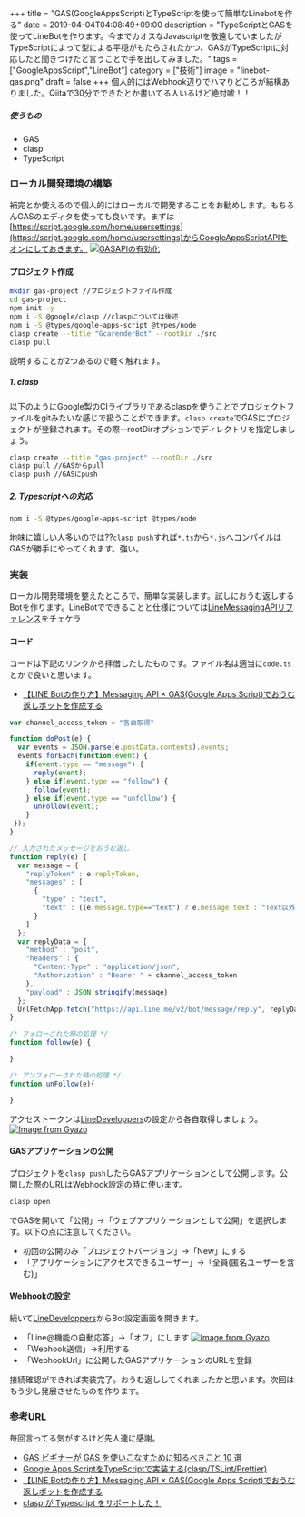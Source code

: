 +++
title = "GAS(GoogleAppsScript)とTypeScriptを使って簡単なLinebotを作る"
date = 2019-04-04T04:08:49+09:00
description = "TypeScriptとGASを使ってLineBotを作ります。今までカオスなJavascriptを敬遠していましたがTypeScriptによって型による平穏がもたらされたかつ、GASがTypeScriptに対応したと聞きつけたと言うことで手を出してみました。"
tags = ["GoogleAppsScript","LineBot"]
category = ["技術"]
image = "linebot-gas.png"
draft = false
+++
個人的にはWebhook辺りでハマりどころが結構ありました。Qiitaで30分でできたとか書いてる人いるけど絶対嘘！！

##### 使うもの
- GAS
- clasp
- TypeScript

### ローカル開発環境の構築
補完とか使えるので個人的にはローカルで開発することをお勧めします。もちろんGASのエディタを使っても良いです。まずは[https://script.google.com/home/usersettings](https://script.google.com/home/usersettings)からGoogleAppsScriptAPIをオンにしておきます。
[![GASAPIの有効化](https://i.gyazo.com/03f659b5a167d80852448fdcec0deca9.png)](https://gyazo.com/03f659b5a167d80852448fdcec0deca9)

#### プロジェクト作成
``` bash
mkdir gas-project //プロジェクトファイル作成
cd gas-project
npm init -y
npm i -S @google/clasp //claspについては後述
npm i -S @types/google-apps-script @types/node
clasp create --title "GcarenderBot" --rootDir ./src
clasp pull
```

説明することが2つあるので軽く触れます。
##### 1. clasp
以下のようにGoogle製のCIライブラリであるclaspを使うことでプロジェクトファイルをgitみたいな感じで扱うことができます。`clasp create`でGASにプロジェクトが登録されます。その際--rootDirオプションでディレクトリを指定しましょう。
```bash
clasp create --title "gas-project" --rootDir ./src
clasp pull //GASからpull
clasp push //GASにpush
```

##### 2. Typescriptへの対応
```bash
npm i -S @types/google-apps-script @types/node
```
地味に嬉しい人多いのでは??`clasp push`すれば`*.ts`から`*.js`へコンパイルはGASが勝手にやってくれます。強い。

### 実装
ローカル開発環境を整えたところで、簡単な実装します。試しにおうむ返しするBotを作ります。LineBotでできることと仕様については[LineMessagingAPIリファレンス](https://developers.line.biz/ja/docs/messaging-api/overview/)をチェケラ
#### コード
コードは下記のリンクから拝借したしたものです。ファイル名は適当に`code.ts`とかで良いと思います。

- [【LINE Botの作り方】Messaging API × GAS(Google Apps Script)でおうむ返しボットを作成する](https://www.takeiho.com/messaging-api-gas)

```javascript
var channel_access_token = "各自取得"

function doPost(e) {
  var events = JSON.parse(e.postData.contents).events;
  events.forEach(function(event) {
    if(event.type == "message") {
      reply(event);
    } else if(event.type == "follow") {
      follow(event);
    } else if(event.type == "unfollow") {
      unFollow(event);
    }
 });
}

// 入力されたメッセージをおうむ返し
function reply(e) {
  var message = {
    "replyToken" : e.replyToken,
    "messages" : [
      {
        "type" : "text",
        "text" : ((e.message.type=="text") ? e.message.text : "Text以外は返せません・・・")
      }
    ]
  };
  var replyData = {
    "method" : "post",
    "headers" : {
      "Content-Type" : "application/json",
      "Authorization" : "Bearer " + channel_access_token
    },
    "payload" : JSON.stringify(message)
  };
  UrlFetchApp.fetch("https://api.line.me/v2/bot/message/reply", replyData);
}

/* フォローされた時の処理 */
function follow(e) {

}

/* アンフォローされた時の処理 */
function unFollow(e){

}
```

アクセストークンは[LineDeveloppers](https://developers.line.biz/console/)の設定から各自取得しましょう。
[![Image from Gyazo](https://i.gyazo.com/0c59246484f7269d20d3d3504c367825.png)](https://gyazo.com/0c59246484f7269d20d3d3504c367825)


#### GASアプリケーションの公開
プロジェクトを`clasp push`したらGASアプリケーションとして公開します。公開した際のURLはWebhook設定の時に使います。
```bash
clasp open
```

でGASを開いて「公開」→「ウェブアプリケーションとして公開」を選択します。以下の点に注意してください。

- 初回の公開のみ「プロジェクトバージョン」→「New」にする
- 「アプリケーションにアクセスできるユーザー」→「全員(匿名ユーザーを含む)」

#### Webhookの設定
続いて[LineDeveloppers](https://developers.line.biz/console/)からBot設定画面を開きます。

- 「Line@機能の自動応答」→「オフ」にします
[![Image from Gyazo](https://i.gyazo.com/f1a7c955bd235f4bc9f786f0011d4027.png)](https://gyazo.com/f1a7c955bd235f4bc9f786f0011d4027)
- 「Webhook送信」→利用する
- 「WebhookUrl」に公開したGASアプリケーションのURLを登録

接続確認ができれば実装完了。おうむ返ししてくれましたかと思います。次回はもう少し発展させたものを作ります。

### 参考URL
毎回言ってる気がするけど先人達に感謝。

- [GAS ビギナーが GAS を使いこなすために知るべきこと 10 選](https://qiita.com/tanabee/items/2c51681396fe12b6a0e4)
- [Google Apps ScriptをTypeScriptで実装する(clasp/TSLint/Prettier)](https://budougumi0617.github.io/2019/01/16/develop-google-apps-script-by-typescript/)
- [【LINE Botの作り方】Messaging API × GAS(Google Apps Script)でおうむ返しボットを作成する](https://www.takeiho.com/messaging-api-gas)
- [clasp が Typescript をサポートした！](https://qiita.com/HeRo/items/f2ce057c6b1456e896ad)
